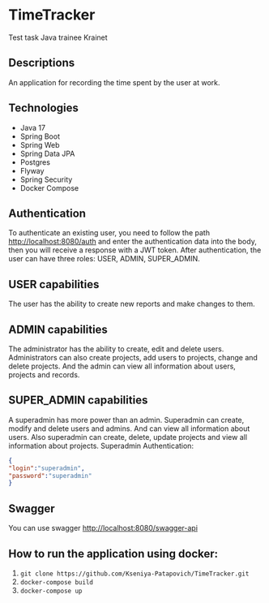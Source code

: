 # TimeTracker
Test task Java trainee Krainet

## Descriptions
An application for recording the time spent by the user at work.

## Technologies
- Java 17
- Spring Boot
- Spring Web
- Spring Data JPA
- Postgres
- Flyway
- Spring Security
- Docker Compose

## Authentication
To authenticate an existing user, you need to follow the path <http://localhost:8080/auth> and enter the authentication data into the body, then you will receive a response with a JWT token.
After authentication, the user can have three roles: USER, ADMIN, SUPER_ADMIN.

## USER capabilities
The user has the ability to create new reports and make changes to them.

## ADMIN capabilities
The administrator has the ability to create, edit and delete users. Administrators can also create projects, add users to projects, change and delete projects. And the admin can view all information about users, projects and records.

## SUPER_ADMIN capabilities
A superadmin has more power than an admin.
Superadmin can create, modify and delete users and admins. And can view all information about users. Also superadmin can create, delete, update projects and view all information about projects.
Superadmin Authentication: 
```json
{
"login":"superadmin",
"password":"superadmin"
}
```

## Swagger
You can use swagger <http://localhost:8080/swagger-api>

## How to run the application using docker:
1. ```git clone https://github.com/Kseniya-Patapovich/TimeTracker.git```
2. ```docker-compose build```
3. ```docker-compose up```
